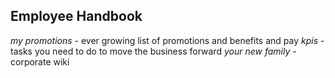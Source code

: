## Employee Handbook
*my promotions* - ever growing list of promotions and benefits and pay
*kpis* - tasks you need to do to move the business forward
*your new family* - corporate wiki